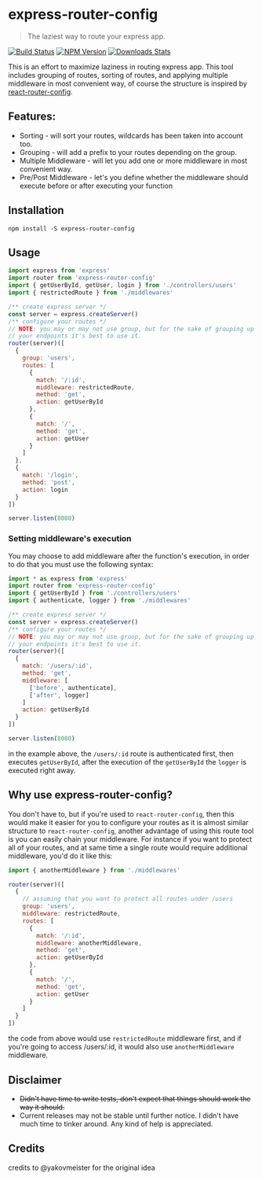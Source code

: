 # express-router-config
> The laziest way to route your express app.

[![Build Status][travis-image]][travis-url]
[![NPM Version][npm-image]][npm-url]
[![Downloads Stats][npm-downloads]][npm-url]

This is an effort to maximize laziness in routing express app. This tool includes grouping of routes, sorting of routes, and applying multiple middleware in most convenient way, of course the structure is inspired by [react-router-config](https://www.npmjs.com/package/react-router-config).

## Features:

* Sorting - will sort your routes, wildcards has been taken into account too.
* Grouping - will add a prefix to your routes depending on the group.
* Multiple Middleware - will let you add one or more middleware in most convenient way.
* Pre/Post Middleware - let's you define whether the middleware should execute before or after executing your function

## Installation

```
npm install -S express-router-config
```

## Usage

```javascript
import express from 'express'
import router from 'express-router-config'
import { getUserById, getUser, login } from './controllers/users'
import { restrictedRoute } from './middlewares'

/** create express server */
const server = express.createServer()
/** configure your routes */
// NOTE: you may or may not use group, but for the sake of grouping up
// your endpoints it's best to use it.
router(server)([
  {
    group: 'users',
    routes: [
      {
        match: '/:id',
        middleware: restrictedRoute,
        method: 'get',
        action: getUserById
      },
      {
        match: '/',
        method: 'get',
        action: getUser
      }
    ]
  },
  {
    match: '/login',
    method: 'post',
    action: login
  }
])

server.listen(8080)
```

### Setting middleware's execution

You may choose to add middleware after the function's execution, in order to do that you must use the following syntax:

```javascript
import * as express from 'express'
import router from 'express-router-config'
import { getUserById } from './controllers/users'
import { authenticate, logger } from './middlewares'

/** create express server */
const server = express.createServer()
/** configure your routes */
// NOTE: you may or may not use group, but for the sake of grouping up
// your endpoints it's best to use it.
router(server)([
  {
    match: '/users/:id',
    method: 'get',
    middleware: [
      ['before', authenticate],
      ['after', logger]
    ]
    action: getUserById
  }
])

server.listen(8080)
```
in the example above, the `/users/:id` route is authenticated first, then executes `getUserById`, after the execution of the `getUserById` the `logger` is executed right away.

## Why use express-router-config?

You don't have to, but if you're used to `react-router-config`, then this would make it easier for you to configure your routes as
it is almost similar structure to `react-router-config`, another advantage of using this route tool is you can easily chain your middleware. For instance if you want to protect all of your routes, and at same time a single route would require additional middleware, you'd do it like this:

```javascript
import { anotherMiddleware } from './middlewares'

router(server)([
  {
    // assuming that you want to protect all routes under /users
    group: 'users',
    middleware: restrictedRoute,
    routes: [
      {
        match: '/:id',
        middleware: anotherMiddleware,
        method: 'get',
        action: getUserById
      },
      {
        match: '/',
        method: 'get',
        action: getUser
      }
    ]
  }
])
```
the code from above would use `restrictedRoute` middleware first, and if you're going to access /users/:id,
it would also use `anotherMiddleware` middleware.

## Disclaimer

* ~~Didn't have time to write tests, don't expect that things should work the way it should.~~
* Current releases may not be stable until further notice. I didn't have much time to tinker around. Any kind of help is appreciated.

[npm-image]: https://img.shields.io/npm/v/express-router-config.svg?style=flat-square
[npm-url]: https://npmjs.org/package/express-router-config
[npm-downloads]: https://img.shields.io/npm/dm/express-router-config.svg?style=flat-square
[travis-image]: https://travis-ci.org/yakovmeister/express-router-config.svg?branch=dev
[travis-url]: https://travis-ci.org/yakovmeister/express-router-config

## Credits

credits to @yakovmeister for the original idea